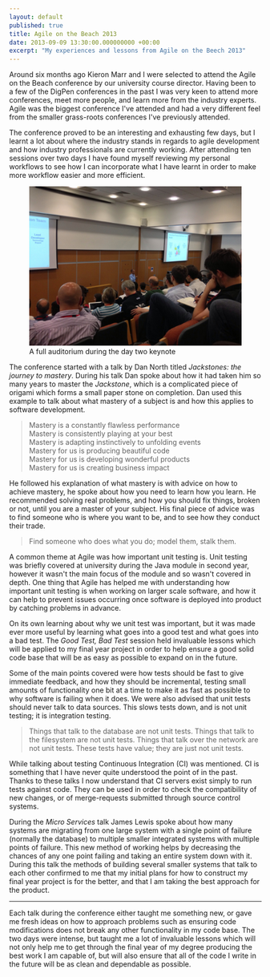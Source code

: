 ```yaml
---
layout: default
published: true
title: Agile on the Beach 2013
date: 2013-09-09 13:30:00.000000000 +00:00
excerpt: "My experiences and lessons from Agile on the Beech 2013"
---
```


Around six months ago Kieron Marr and I were selected to attend the Agile on the Beach conference by our university course director. Having been to a few of the DigPen conferences in the past I was very keen to attend more conferences, meet more people, and learn more from the industry experts. Agile was the biggest conference I've attended and had a very different feel from the smaller grass-roots conferences I've previously attended. 

The conference proved to be an interesting and exhausting few days, but I learnt a lot about where the industry stands in regards to agile development and how industry professionals are currently working. After attending ten sessions over two days I have found myself reviewing my personal workflows to see how I can incorporate what I have learnt in order to make more workflow easier and more efficient. 

<figure>
	<img src="/assets/images/blog/2013-09-09-agile-on-the-beach-2013/conference.jpeg" alt="A full auditorium during the day two keynote" />
	<figcaption>
		A full auditorium during the day two keynote
	</figcaption>
</figure>

The conference started with a talk by Dan North titled *Jackstones: the journey to mastery*. During his talk Dan spoke about how it had taken him so many years to master the *Jackstone*, which is a complicated piece of origami which forms a small paper stone on completion. Dan used this example to talk about what mastery of a subject is and how this applies to software development. 

> Mastery is a constantly flawless performance<br />
> Mastery is consistently playing at your best<br />
> Mastery is adapting instinctively to unfolding events<br />
> Mastery for us is producing beautiful code<br />
> Mastery for us is developing wonderful products<br />
> Mastery for us is creating business impact

He followed his explanation of what mastery is with advice on how to achieve mastery, he spoke about how you need to learn how you learn.  He recommended solving real problems, and how you should fix things, broken or not, until you are a master of your subject. His final piece of advice was to find someone who is where you want to be, and to see how they conduct their trade. 

> Find someone who does what you do; model them, stalk them. 

A common theme at Agile was how important unit testing is. Unit testing was briefly covered at university during the Java module in second year, however it wasn't the main focus of the module and so wasn't covered in depth. One thing that Agile has helped me with understanding how important unit testing is when working on larger scale software, and how it can help to prevent issues occurring once software is deployed into product by catching problems in advance. 

On its own learning about why we unit test was important, but it was made ever more useful by learning what goes into a good test and what goes into a bad test. The *Good Test, Bad Test* session held invaluable lessons which will be applied to my final year project in order to help ensure a good solid code base that will be as easy as possible to expand on in the future. 

Some of the main points covered were how tests should be fast to give immediate feedback, and how they should be incremental, testing small amounts of functionality one bit at a time to make it as fast as possible to why software is failing when it does. We were also advised that unit tests should never talk to data sources. This slows tests down, and is not unit testing; it is integration testing. 

> Things that talk to the database are not unit tests. Things that talk to the filesystem are not unit tests. Things that talk over the network are not unit tests. These tests have value; they are just not unit tests. 

While talking about testing Continuous Integration (CI) was mentioned. CI is something that I have never quite understood the point of in the past. Thanks to these talks I now understand that CI servers exist simply to run tests against code. They can be used in order to check the compatibility of new changes, or of merge-requests submitted through source control systems. 

During the *Micro Services* talk James Lewis spoke about how many systems are migrating from one large system with a single point of failure (normally the database) to multiple smaller integrated systems with multiple points of failure. This new method of working helps by decreasing the chances of any one point failing and taking an entire system down with it. During this talk the methods of building several smaller systems that talk to each other confirmed to me that my initial plans for how to construct my final year project is for the better, and that I am taking the best approach for the product. 

---

Each talk during the conference either taught me something new, or gave me fresh ideas on how to approach problems such as ensuring code modifications does not break any other functionality in my code base. The two days were intense, but taught me a lot of invaluable lessons which will not only help me to get through the final year of my degree producing the best work I am capable of, but will also ensure that all of the code I write in the future will be as clean and dependable as possible. 